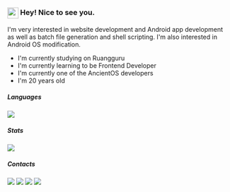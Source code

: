 <!--
**nabilaba/nabilaba** is a ✨ _special_ ✨ repository because its `README.md` (this file) appears on your GitHub profile.
-->
<div>
  <h3><img align="center" src="https://emojis.slackmojis.com/emojis/images/1531849430/4246/blob-sunglasses.gif?1531849430" width="25"/> Hey! Nice to see you.</h3>
  <p>I'm very interested in website development and Android app development as well as batch file generation and shell scripting. I'm also interested in Android OS modification.</p>
  <ul>
    <li>I'm currently studying on Ruangguru</li>
    <li>I'm currently learning to be Frontend Developer</li>
    <li>I'm currently one of the AncientOS developers</li>
    <li>I'm 20 years old</li>
  </ul>
</div>
  
<div>
  <h5>Languages</h5>
  <img align="center" src="https://github-readme-stats.vercel.app/api/top-langs/?username=nabilaba&theme=buefy&layout=compact&langs_count=10&hide=java" />
</div>
<div>
  <h5>Stats</h5>
  <img align="center" src="https://github-readme-stats.vercel.app/api?username=nabilaba&layout=compact&theme=vue&hide=stars,issues&show_icons=true&count_private=true" />
</div>
<div>
  <h5>Contacts</h5>
  <a href="https://web.facebook.com/nabil.bima.7/" alt=""><img src="https://img.shields.io/badge/-Nabil Aba-1877F2?style=flat-square&logo=facebook&logoColor=white"/></a>
  <a href="https://instagram.com/nabil_aba" alt=""><img src="https://img.shields.io/badge/-@nabil_aba-E4405F?style=flat-square&logo=instagram&logoColor=white"/></a>
  <a href="https://www.linkedin.com/in/nabilaba/" alt=""><img src="https://img.shields.io/badge/-nabilaba-0077B5?style=flat-square&logo=linkedin&logoColor=white"/></a>
  <a href="mailto:nabilazizbimaanggita@gmail.com" alt=""><img src="https://img.shields.io/badge/-nabilazizbimaanggita@gmail.com-D14836?style=flat-square&logo=Gmail&logoColor=white"/></a>
 </div>

